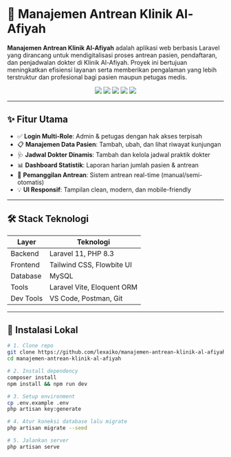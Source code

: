 # 🏥 Manajemen Antrean Klinik Al-Afiyah

**Manajemen Antrean Klinik Al-Afiyah** adalah aplikasi web berbasis Laravel yang dirancang untuk mendigitalisasi proses antrean pasien, pendaftaran, dan penjadwalan dokter di Klinik Al-Afiyah. Proyek ini bertujuan meningkatkan efisiensi layanan serta memberikan pengalaman yang lebih terstruktur dan profesional bagi pasien maupun petugas medis.

<p align="center">
  <img src="https://img.shields.io/badge/Laravel-11-red?style=flat&logo=laravel">
  <img src="https://img.shields.io/badge/TailwindCSS-3.x-38bdf8?style=flat&logo=tailwindcss">
  <img src="https://img.shields.io/badge/PHP-8.3-777bb4?style=flat&logo=php">
  <img src="https://img.shields.io/badge/MySQL-8-blue?style=flat&logo=mysql">
  <img src="https://img.shields.io/github/license/lexaiko/manajemen-antrean-klinik-al-afiyah">
</p>

---

## ✨ Fitur Utama

- ✅ **Login Multi-Role**: Admin & petugas dengan hak akses terpisah  
- 📋 **Manajemen Data Pasien**: Tambah, ubah, dan lihat riwayat kunjungan  
- 🩺 **Jadwal Dokter Dinamis**: Tambah dan kelola jadwal praktik dokter  
- 📊 **Dashboard Statistik**: Laporan harian jumlah pasien & antrean  
- 🔔 **Pemanggilan Antrean**: Sistem antrean real-time (manual/semi-otomatis)  
- 💡 **UI Responsif**: Tampilan clean, modern, dan mobile-friendly  

---

## 🛠️ Stack Teknologi

| Layer       | Teknologi                    |
|-------------|------------------------------|
| Backend     | Laravel 11, PHP 8.3          |
| Frontend    | Tailwind CSS, Flowbite UI    |
| Database    | MySQL                        |
| Tools       | Laravel Vite, Eloquent ORM   |
| Dev Tools   | VS Code, Postman, Git        |

---

## 🚀 Instalasi Lokal

```bash
# 1. Clone repo
git clone https://github.com/lexaiko/manajemen-antrean-klinik-al-afiyah.git
cd manajemen-antrean-klinik-al-afiyah

# 2. Install dependency
composer install
npm install && npm run dev

# 3. Setup environment
cp .env.example .env
php artisan key:generate

# 4. Atur koneksi database lalu migrate
php artisan migrate --seed

# 5. Jalankan server
php artisan serve
